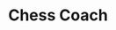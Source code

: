 ---
title: Chess Coach
description: AI platform to analyze chess matches and recommend training modules to players.
hero_image: 
categories:
  - Frontend Development
  - Artificial Intelligence
tags:
  - AI
  - TypeScript
  - Chess.com API
  - LangChain.js
  - LangSmith
  - OpenAI
  - Mixtral
links:
  preview: https://gem-finder.vercel.app/
  github: https://github.com/aakash-durgabari/gem-finder
timeline: < 1 month
---